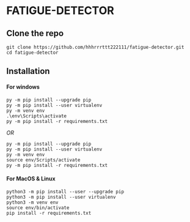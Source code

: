 # FATIGUE-DETECTOR


## Clone the repo
```
git clone https://github.com/hhhrrrttt222111/fatigue-detector.git
cd fatigue-detector
```

## Installation
#### For windows
```
py -m pip install --upgrade pip
py -m pip install --user virtualenv
py -m venv env
.\env\Scripts\activate
py -m pip install -r requirements.txt
```
*OR*
```
py -m pip install --upgrade pip
py -m pip install --user virtualenv
py -m venv env
source env/Scripts/activate
py -m pip install -r requirements.txt
```
#### For MacOS & Linux
```
python3 -m pip install --user --upgrade pip
python3 -m pip install --user virtualenv
python3 -m venv env
source env/bin/activate
pip install -r requirements.txt
```
